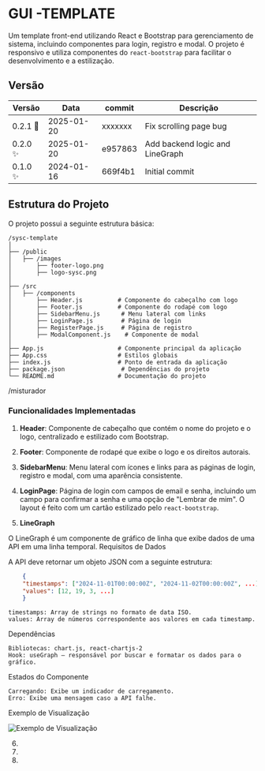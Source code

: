 # GUI -TEMPLATE

Um template front-end utilizando React e Bootstrap para gerenciamento de sistema, incluindo componentes para login, registro e modal. O projeto é responsivo e utiliza componentes do `react-bootstrap` para facilitar o desenvolvimento e a estilização.

## Versão

| Versão           | Data       | commit  | Descrição                       |
| ---------------- | ---------- | ------- | ------------------------------- |
| 0.2.1 :bug:      | 2025-01-20 | xxxxxxx | Fix scrolling page bug          |
| 0.2.0 :sparkles: | 2025-01-20 | e957863 | Add backend logic and LineGraph |
| 0.1.0 :sparkles: | 2024-01-16 | 669f4b1 | Initial commit                  |

## Estrutura do Projeto

O projeto possui a seguinte estrutura básica:

```
/sysc-template
│
├── /public
│   ├── /images
│       ├── footer-logo.png
│       ├── logo-sysc.png
│
├── /src
│   ├── /components
│       ├── Header.js          # Componente do cabeçalho com logo
│       ├── Footer.js          # Componente do rodapé com logo
│       ├── SidebarMenu.js      # Menu lateral com links
│       ├── LoginPage.js        # Página de login
│       ├── RegisterPage.js     # Página de registro
│       ├── ModalComponent.js    # Componente de modal
│
├── App.js                     # Componente principal da aplicação
├── App.css                    # Estilos globais
├── index.js                   # Ponto de entrada da aplicação
├── package.json                # Dependências do projeto
└── README.md                  # Documentação do projeto
```

/misturador

### Funcionalidades Implementadas

1. **Header**: Componente de cabeçalho que contém o nome do projeto e o logo, centralizado e estilizado com Bootstrap.

2. **Footer**: Componente de rodapé que exibe o logo e os direitos autorais.

3. **SidebarMenu**: Menu lateral com ícones e links para as páginas de login, registro e modal, com uma aparência consistente.

4. **LoginPage**: Página de login com campos de email e senha, incluindo um campo para confirmar a senha e uma opção de "Lembrar de mim". O layout é feito com um cartão estilizado pelo `react-bootstrap`.

5. **LineGraph**

O LineGraph é um componente de gráfico de linha que exibe dados de uma API em uma linha temporal.
Requisitos de Dados

A API deve retornar um objeto JSON com a seguinte estrutura:

```json
    {
    "timestamps": ["2024-11-01T00:00:00Z", "2024-11-02T00:00:00Z", ...],
    "values": [12, 19, 3, ...]
    }
```

    timestamps: Array de strings no formato de data ISO.
    values: Array de números correspondente aos valores em cada timestamp.

Dependências

    Bibliotecas: chart.js, react-chartjs-2
    Hook: useGraph – responsável por buscar e formatar os dados para o gráfico.

Estados do Componente

    Carregando: Exibe um indicador de carregamento.
    Erro: Exibe uma mensagem caso a API falhe.

Exemplo de Visualização

![Exemplo de Visualização](./img-components/LineGraph.png)

6.
7.
8.
